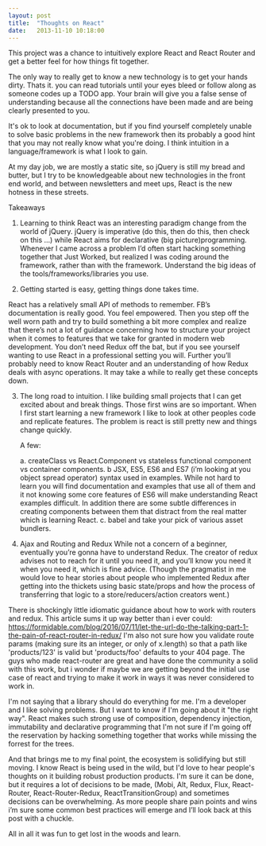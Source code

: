 ```yaml
---
layout: post
title:  "Thoughts on React"
date:   2013-11-10 10:18:00
---
```



This project was a chance to intuitively explore React and React Router and get a better feel for how things fit together.

The only way to really get to know a new technology is to get your hands dirty. Thats it. you can read tutorials until your eyes bleed or follow along as someone codes up a TODO app. Your brain will give you a false sense of understanding because all the connections have been made and are being clearly presented to you.

It's ok to look at documentation, but if you find yourself completely unable to solve basic problems in the new framework then its probably a good hint that you may not really know what you're doing. I think intuition in a language/framework is what I look to gain.

At my day job, we are mostly a static site, so jQuery is still my bread and butter, but I try to be knowledgeable about new technologies in the front end world, and between newsletters and meet ups, React is the new hotness in these streets.

Takeaways

1.  Learning to think React was an interesting paradigm change from the world of jQuery. jQuery is imperative (do this, then do this, then check on this ...) while React aims for declarative (big picture)programming. Whenever I came across a problem I’d often start hacking something together that Just Worked, but realized I was coding around the framework, rather than with the framework. Understand the big ideas of the tools/frameworks/libraries you use.

2.  Getting started is easy, getting things done takes time.

React has a relatively small API of methods to remember. FB’s documentation is really good. You feel empowered. Then you step off the well worn path and try to build something a bit more complex and realize that there’s not a lot of guidance concerning how to structure your project when it comes to features that we take for granted in modern web development. You don’t need Redux off the bat, but if you see yourself wanting to use React in a professional setting you will. Further you’ll probably need to know React Router and an understanding of how Redux deals with async operations. It may take a while to really get these concepts down.


3.  The long road to intuition.
I like building small projects that I can get excited about and break things. Those first wins are so important. When I first start learning a new framework I like to look at other peoples code and replicate features. The problem is react is still pretty new and things change quickly.

	A few:

	a.  createClass vs React.Component vs stateless functional component vs container components.
	b   JSX, ES5, ES6 and ES7 (i’m looking at you object spread operator) syntax used in examples. While not hard to learn you will find documentation and examples that use all of them and it not knowing some core features of ES6 will make understanding React examples difficult. In addition there are some subtle differences in creating components between them that distract from the real matter which is learning React.
	c.  babel and take your pick of various asset bundlers. 

4. Ajax and Routing and Redux
While not a concern of a beginner, eventually you’re gonna have to understand Redux. The creator of redux advises not to reach for it until you need it, and you’ll know you need it when you need it, which is fine advice. (Though the pragmatist in me would love to hear stories about people who implemented Redux after getting into the thickets using basic state/props and how the process of transferring that logic to a store/reducers/action creators went.)

There is shockingly little idiomatic guidance about how to work with routers and redux. This article sums it up way better than i ever could: https://formidable.com/blog/2016/07/11/let-the-url-do-the-talking-part-1-the-pain-of-react-router-in-redux/
I'm also not sure how you validate route params (making sure its an integer, or only of x.length) so that a path like 'products/123' is valid but 'products/foo' defaults to your 404 page. The guys who made react-router are great and have done the community a solid with this work, but i wonder if maybe we are getting beyond the initial use case of react and trying to make it work in ways it was never considered to work in.

I'm not saying that a library should do everything for me. I'm a developer and I like solving problems. But I want to know if I'm going about it "the right way".  React makes such strong use of composition, dependency injection, immutability and declarative programming that I'm not sure if I'm going off the reservation by hacking something together that works while missing the forrest for the trees.

And that brings me to my final point, the ecosystem is solidifying but still moving. I know React is being used in the wild, but I'd love to hear people's thoughts on it building robust production products. I'm sure it can be done, but it requires a lot of decisions to be made, (Mobi, Alt, Redux, Flux, React-Router, React-Router-Redux, ReactTransitionGroup) and sometimes decisions can be overwhelming. As more people share pain points and wins i’m sure some common best practices will emerge and I’ll look back at this post with a chuckle.

All in all it was fun to get lost in the woods and learn.




